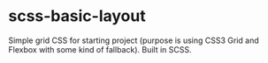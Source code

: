 # scss-basic-layout
Simple grid CSS for starting project (purpose is using CSS3 Grid and Flexbox with some kind of fallback). Built in SCSS.
